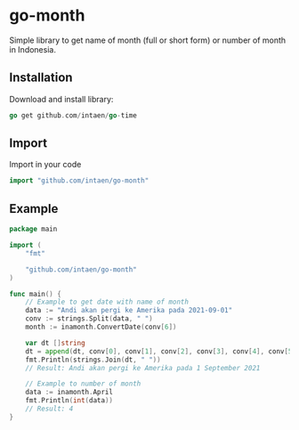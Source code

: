 # go-month

Simple library to get name of month (full or short form) or number of month in Indonesia.

## Installation

Download and install library:
```go
go get github.com/intaen/go-time
```

## Import
Import in your code
```go
import "github.com/intaen/go-month"
```

## Example
```go
package main

import (
	"fmt"

	"github.com/intaen/go-month"
)

func main() {
    // Example to get date with name of month
    data := "Andi akan pergi ke Amerika pada 2021-09-01"
	conv := strings.Split(data, " ")
	month := inamonth.ConvertDate(conv[6])

	var dt []string
	dt = append(dt, conv[0], conv[1], conv[2], conv[3], conv[4], conv[5], month)
	fmt.Println(strings.Join(dt, " "))
	// Result: Andi akan pergi ke Amerika pada 1 September 2021

	// Example to number of month
    data := inamonth.April
	fmt.Println(int(data))
	// Result: 4
}
```
